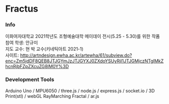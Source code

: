 # Fractus
### Info
이화여자대학교 2021학년도 조형예술대학 메이데이 전시(5.25 - 5.30)를 위한 작품<br>
참여 학생: 안규미<br>
지도 교수: 현 박 교수(키네틱아트 2021-1)<br>
사이트: http://artndesign.ewha.ac.kr/artewha/61/subview.do?enc=Zm5jdDF8QEB8JTJGYmJzJTJGYXJ0ZXdoYSUyRjI1JTJGMjczNTglMkZhcnRjbFZpZXcuZG8lM0Y%3D

### Development Tools
Arduino Uno /
MPU6050 /
three.js /
node.js /
express.js /
socket.io /
3D Print(stl) /
webGL RayMarching Fractal /
ar.js 
